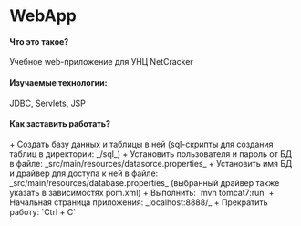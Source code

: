 <h1>WebApp</h1>
<h4>Что это такое?</h4>
Учебное web-приложение для УНЦ NetCracker

<h4>Изучаемые технологии:</h4>
JDBC, Servlets, JSP

<h4>Как заставить работать?</h4>
+ Создать базу данных и таблицы в ней (sql-скрипты для
создания таблиц в директории: _/sql_)
+ Установить пользователя и пароль от БД в файле: _src/main/resources/datasorce.properties_
+ Установить имя БД и драйвер для доступа к ней в файле: _src/main/resources/database.properties_ 
(выбранный драйвер также указать в зависимостях pom.xml)
+ Выполнить: `mvn tomcat7:run`
+ Начальная страница приложения: _localhost:8888/_
+ Прекратить работу: `Ctrl + C`
